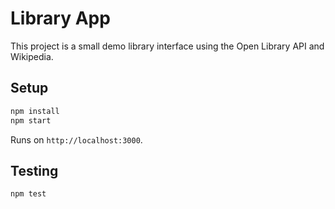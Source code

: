 # Library App

This project is a small demo library interface using the Open Library API and Wikipedia.

## Setup

```bash
npm install
npm start
```

Runs on `http://localhost:3000`.

## Testing

```bash
npm test
```
